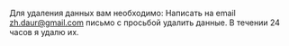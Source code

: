 Для удаления данных вам необходимо:
Написать на email zh.daur@gmail.com письмо с просьбой удалить данные.
В течении 24 часов я удалю их.
